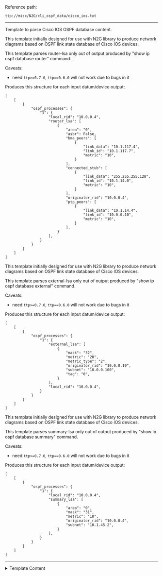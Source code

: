 Reference path:
```
ttp://misc/N2G/cli_ospf_data/cisco_ios.txt
```

---



Template to parse Cisco IOS OSPF database content.


This template initially designed for use with N2G library to produce network 
diagrams based on OSPF link state database of Cisco IOS devices.

This template parses router-lsa only out of output produced by 
"show ip ospf database router" command.

Caveats:

 - need `ttp>=0.7.0`, `ttp==0.6.0` will not work due to bugs in it
 
Produces this structure for each input datum/device output:
```
[
    [
        {
            "ospf_processes": {
                "1": {
                    "local_rid": "10.0.0.4",
                    "router_lsa": [
                        {
                            "area": "0",
                            "asbr": False,
                            "bma_peers": [
                                {
                                    "link_data": "10.1.117.4",
                                    "link_id": "10.1.117.7",
                                    "metric": "10",
                                }
                            ],
                            "connected_stub": [
                                {
                                    "link_data": "255.255.255.128",
                                    "link_id": "10.1.14.0",
                                    "metric": "10",
                                }
                            ],
                            "originator_rid": "10.0.0.4",
                            "ptp_peers": [
                                {
                                    "link_data": "10.1.14.4",
                                    "link_id": "10.0.0.10",
                                    "metric": "10",
                                }
                            ],
                        }
                    ],
                }
            }
        }
    ]
]
```


This template initially designed for use with N2G library to produce network 
diagrams based on OSPF link state database of Cisco IOS devices.

This template parses external-lsa only out of output produced by 
"show ip ospf database external" command.

Caveats:

 - need `ttp>=0.7.0`, `ttp==0.6.0` will not work due to bugs in it
 
Produces this structure for each input datum/device output:
```
[
    [
        {
            "ospf_processes": {
                "1": {
                    "external_lsa": [
                        {
                            "mask": "32",
                            "metric": "20",
                            "metric_type": "2",
                            "originator_rid": "10.0.0.10",
                            "subnet": "10.0.0.100",
                            "tag": "0",
                        }
                    ],
                    "local_rid": "10.0.0.4",
                }
            }
        }
    ]
]
```


This template initially designed for use with N2G library to produce network 
diagrams based on OSPF link state database of Cisco IOS devices.

This template parses summary-lsa only out of output produced by 
"show ip ospf database summary" command.

Caveats:

 - need `ttp>=0.7.0`, `ttp==0.6.0` will not work due to bugs in it
 
Produces this structure for each input datum/device output:
```
[
    [
        {
            "ospf_processes": {
                "1": {
                    "local_rid": "10.0.0.4",
                    "summary_lsa": [
                        {
                            "area": "0",
                            "mask": "31",
                            "metric": "10",
                            "originator_rid": "10.0.0.4",
                            "subnet": "10.1.45.2",
                        }
                    ],
                }
            }
        }
    ]
]
```



---

<details><summary>Template Content</summary>
```
<doc>
Template to parse Cisco IOS OSPF database content.
</doc>

<input load="python">
commands = [
    "show ip ospf database router",
    "show ip ospf database summary",
    "show ip ospf database external",
]
kwargs = {"strip_prompt": False}
method = "send_command"
platform = ["cisco_ios"]
</input>

<extend template="ttp://platform/cisco_ios_show_ip_ospf_database_router.txt"/>
<extend template="ttp://platform/cisco_ios_show_ip_ospf_database_external.txt"/>
<extend template="ttp://platform/cisco_ios_show_ip_ospf_database_summary.txt"/>
```
</details>